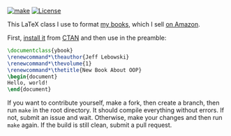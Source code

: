 [![make](https://github.com/yegor256/ybook/actions/workflows/make.yml/badge.svg)](https://github.com/yegor256/ybook/actions/workflows/make.yml)
[![License](https://img.shields.io/badge/license-MIT-green.svg)](https://github.com/yegor256/ybook/blob/master/LICENSE.txt)

This LaTeX class I use to format [my books](https://www.yegor256.com/books.html), 
which I sell [on Amazon](https://www.amazon.com/Yegor-Bugayenko/e/B01AM1QMDK).

First, [install it](https://en.wikibooks.org/wiki/LaTeX/Installing_Extra_Packages)
from [CTAN](https://ctan.org/pkg/ybook) 
and then use in the preamble:

```tex
\documentclass{ybook}
\renewcommand*\theauthor{Jeff Lebowski}
\renewcommand*\thevolume{1}
\renewcommand*\thetitle{New Book About OOP}
\begin{document}
Hello, world!
\end{document}
```

If you want to contribute yourself, make a fork, then create a branch, 
then run `make` in the root directory.
It should compile everything without errors. If not, submit an issue and wait.
Otherwise, make your changes and then run `make` again. If the build is
still clean, submit a pull request.
